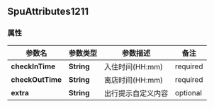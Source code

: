 <a name="SpuAttributes1211"></a>
## SpuAttributes1211
### 属性
参数名 | 参数类型 | 参数描述 | 备注
------------ | ------------- | ------------- | -------------
**checkInTime** | **String** | 入住时间(HH:mm) |  required 
**checkOutTime** | **String** | 离店时间(HH:mm) |  required 
**extra** | **String** | 出行提示自定义内容 |  optional




